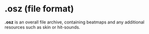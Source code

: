 # .osz (file format)

**.osz** is an overall file archive, containing beatmaps and any additional resources such as skin or hit-sounds.